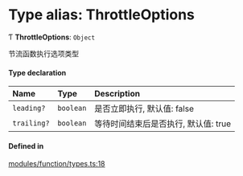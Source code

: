 # Type alias: ThrottleOptions

Ƭ **ThrottleOptions**: `Object`

节流函数执行选项类型

#### Type declaration

| Name | Type | Description |
| :------ | :------ | :------ |
| `leading?` | `boolean` | 是否立即执行, 默认值: false |
| `trailing?` | `boolean` | 等待时间结束后是否执行, 默认值: true |

#### Defined in

[modules/function/types.ts:18](https://github.com/loclink/tianjie/blob/d9251ce/src/modules/function/types.ts#L18)

